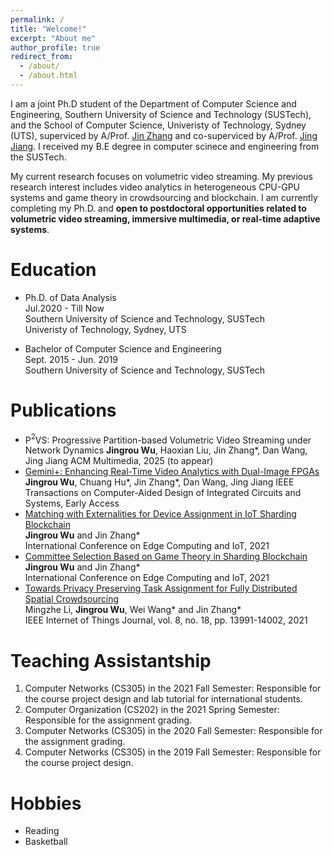 ```yaml
---
permalink: /
title: "Welcome!"
excerpt: "About me"
author_profile: true
redirect_from: 
  - /about/
  - /about.html
---
```


I am a joint Ph.D student of the Department of Computer Science and Engineering, Southern University of Science and Technology (SUSTech), and the School of Computer Science, Univeristy of Technology, Sydney (UTS), superviced by A/Prof. [Jin Zhang](https://faculty.sustech.edu.cn/zhangj4/) and co-superviced by A/Prof. [Jing Jiang](https://profiles.uts.edu.au/Jing.Jiang/about). I received my B.E degree in computer scinece and engineering from the SUSTech.

My current research focuses on volumetric video streaming. My previous research interest includes video analytics in heterogeneous CPU-GPU systems and game theory in crowdsourcing and blockchain. I am currently completing my Ph.D. and **open to postdoctoral opportunities related to volumetric video streaming, immersive multimedia, or real-time adaptive systems**.

Education
======
- Ph.D. of Data Analysis  
  Jul.2020 - Till Now  
  Southern University of Science and Technology, SUSTech  
  Univeristy of Technology, Sydney, UTS

- Bachelor of Computer Science and Engineering  
  Sept. 2015 - Jun. 2019  
  Southern University of Science and Technology, SUSTech

Publications
======
- P$^2$VS: Progressive Partition-based Volumetric Video Streaming under Network Dynamics
  **Jingrou Wu**, Haoxian Liu, Jin Zhang*, Dan Wang, Jing Jiang
  ACM Multimedia, 2025 (to appear)
- [Gemini+: Enhancing Real-Time Video Analytics with Dual-Image FPGAs](https://ieeexplore.ieee.org/document/10950385)  
  **Jingrou Wu**, Chuang Hu*, Jin Zhang*, Dan Wang, Jing Jiang
  IEEE Transactions on Computer-Aided Design of Integrated Circuits and Systems, Early Access
- [Matching with Externalities for Device Assignment in IoT Sharding Blockchain](https://link.springer.com/chapter/10.1007/978-3-031-04231-7_4)  
  **Jingrou Wu** and Jin Zhang*  
  International Conference on Edge Computing and IoT, 2021
- [Committee Selection Based on Game Theory in Sharding Blockchain](https://link.springer.com/chapter/10.1007/978-3-031-04231-7_2)  
  **Jingrou Wu** and Jin Zhang*  
  International Conference on Edge Computing and IoT, 2021
- [Towards Privacy Preserving Task Assignment for Fully Distributed Spatial Crowdsourcing](https://ieeexplore.ieee.org/document/9390177)  
  Mingzhe Li, **Jingrou Wu**, Wei Wang* and Jin Zhang*  
  IEEE Internet of Things Journal, vol. 8, no. 18, pp. 13991-14002, 2021

Teaching Assistantship
======
1. Computer Networks (CS305) in the 2021 Fall Semester: Responsible for the course project design and lab tutorial for international students.
2. Computer Organization (CS202) in the 2021 Spring Semester: Responsible for the assignment grading.
3. Computer Networks (CS305) in the 2020 Fall Semester: Responsible for the assignment grading.
4. Computer Networks (CS305) in the 2019 Fall Semester: Responsible for the course project design.

Hobbies
======
- Reading
- Basketball
